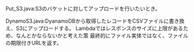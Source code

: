 Put_S3.java:S3のバケットに対してアップロードを行いたいとき。


DynamoS3.java:DyanamoDBから取得したレコードをCSVファイルに書き換え、S3にアップロードする。
              Lambdaではレスポンスのサイズに上限があるため、なんとかならないかと考えた策
              最終的にファイル実体ではなく、ファイルの期限付きURLを返す。
           
           
           
           
           
           
